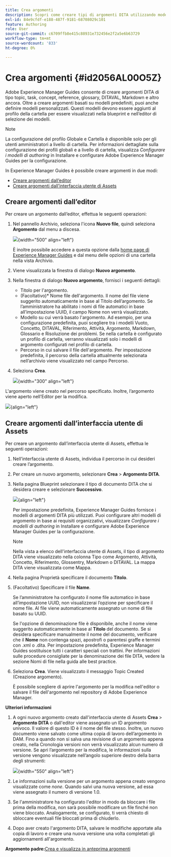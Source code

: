 ```yaml
---
title: Crea argomenti
description: Scopri come creare tipi di argomenti DITA utilizzando modelli personalizzati in Adobe Experience Manager Guides.
exl-id: 84e9cfdf-e188-487f-9181-68708029c101
feature: Authoring
role: User
source-git-commit: c6709ffb8e415c88931e732456e2f2a5e6b63729
workflow-type: tm+mt
source-wordcount: '833'
ht-degree: 0%

---
```


# Crea argomenti {#id2056AL00O5Z}

Adobe Experience Manager Guides consente di creare argomenti DITA di tipo topic, task, concept, reference, glossary, DITAVAL, Markdown e altro ancora. Oltre a creare argomenti basati su modelli predefiniti, puoi anche definire modelli personalizzati. Questi modelli devono essere aggiunti al profilo della cartella per essere visualizzati nella blueprint e nell’editor di selezione dei modelli.

>[!NOTE]
>
> La configurazione del profilo Globale e Cartella è disponibile solo per gli utenti amministratori a livello di cartella. Per informazioni dettagliate sulla configurazione dei profili globali e a livello di cartella, visualizza *Configurare i modelli di authoring* in Installare e configurare Adobe Experience Manager Guides per la configurazione.


In Experience Manager Guides è possibile creare argomenti in due modi:

- [Creare argomenti dall’editor](#create-topics-from-the-editor)
- [Creare argomenti dall’interfaccia utente di Assets](#create-topics-from-the-assets-ui)

## Creare argomenti dall’editor

Per creare un argomento dall’editor, effettua le seguenti operazioni:

1. Nel pannello Archivio, seleziona l&#39;icona **Nuovo file**, quindi seleziona **Argomento** dal menu a discesa.

   ![](images/create-topic-option.png){width="500" align="left"}

   È inoltre possibile accedere a questa opzione dalla [home page di Experience Manager Guides](./intro-home-page.md) e dal menu delle opzioni di una cartella nella vista Archivio.

2. Viene visualizzata la finestra di dialogo **Nuovo argomento**.

3. Nella finestra di dialogo **Nuovo argomento**, fornisci i seguenti dettagli:
   - Titolo per l&#39;argomento.
   - \(Facoltativo\)* Nome file dell&#39;argomento. Il nome del file viene suggerito automaticamente in base al Titolo dell’argomento. Se l’amministratore ha abilitato i nomi di file automatici in base all’impostazione UUID, il campo Nome non verrà visualizzato.
   - Modello su cui verrà basato l&#39;argomento. Ad esempio, per una configurazione predefinita, puoi scegliere tra i modelli Vuoto, Concetto, DITAVAL, Riferimento, Attività, Argomento, Markdown, Glossario e Risoluzione dei problemi. Se nella cartella è configurato un profilo di cartella, verranno visualizzati solo i modelli di argomento configurati nel profilo di cartella.
   - Percorso in cui salvare il file dell&#39;argomento. Per impostazione predefinita, il percorso della cartella attualmente selezionata nell’archivio viene visualizzato nel campo Percorso.

4. Seleziona **Crea**.

   ![](images/create-topic-dialog-new.png){width="300" align="left"}

L&#39;argomento viene creato nel percorso specificato. Inoltre, l’argomento viene aperto nell’Editor per la modifica.

![](images/new-topic-editor.png){align="left"}

## Creare argomenti dall’interfaccia utente di Assets

Per creare un argomento dall’interfaccia utente di Assets, effettua le seguenti operazioni:

1. Nell’interfaccia utente di Assets, individua il percorso in cui desideri creare l’argomento.

1. Per creare un nuovo argomento, selezionare **Crea** \> **Argomento DITA**.

1. Nella pagina Blueprint selezionare il tipo di documento DITA che si desidera creare e selezionare **Successivo**.

   ![](images/create_dita_topic.png){align="left"}

   Per impostazione predefinita, Experience Manager Guides fornisce i modelli di argomenti DITA più utilizzati. Puoi configurare altri modelli di argomento in base ai requisiti organizzativi, visualizzare *Configurare i modelli di authoring* in Installare e configurare Adobe Experience Manager Guides per la configurazione.

   >[!NOTE]
   >
   > Nella vista a elenco dell&#39;interfaccia utente di Assets, il tipo di argomento DITA viene visualizzato nella colonna Tipo come Argomento, Attività, Concetto, Riferimento, Glossentry, Markdown o DITAVAL. La mappa DITA viene visualizzata come Mappa.

1. Nella pagina Proprietà specificare il documento **Titolo**.

1. \(Facoltativo\) Specificare il file **Name**.

   Se l’amministratore ha configurato il nome file automatico in base all’impostazione UUID, non visualizzerai l’opzione per specificare il nome file. Al file viene automaticamente assegnato un nome di file basato su UUID.

   Se l&#39;opzione di denominazione file è disponibile, anche il nome viene suggerito automaticamente in base al **Titolo** del documento. Se si desidera specificare manualmente il nome del documento, verificare che il **Nome** non contenga spazi, apostrofi o parentesi graffe e termini con .xml o .dita. Per impostazione predefinita, Experience Manager Guides sostituisce tutti i caratteri speciali con trattini. Per informazioni sulle procedure consigliate per la denominazione dei file DITA, vedere la sezione Nomi di file nella guida alle best practice.

1. Seleziona **Crea**. Viene visualizzato il messaggio Topic Created (Creazione argomento).

   È possibile scegliere di aprire l&#39;argomento per la modifica nell&#39;editor o salvare il file dell&#39;argomento nel repository di Adobe Experience Manager.

**Ulteriori informazioni**

1. A ogni nuovo argomento creato dall&#39;interfaccia utente di Assets **Crea** \> **Argomento DITA** o dall&#39;editor viene assegnato un ID argomento univoco. Il valore di questo ID è il nome del file stesso. Inoltre, un nuovo documento viene salvato come ultima copia di lavoro dell’argomento in DAM. Fino a quando non si salva una revisione di un argomento appena creato, nella Cronologia versioni non verrà visualizzato alcun numero di versione. Se apri l’argomento per la modifica, le informazioni sulla versione vengono visualizzate nell’angolo superiore destro della barra degli strumenti:

   ![](images/topic-version-none_cs.png){width="550" align="left"}

2. Le informazioni sulla versione per un argomento appena creato vengono visualizzate come *none*. Quando salvi una nuova versione, ad essa viene assegnato il numero di versione 1.0.

3. Se l&#39;amministratore ha configurato l&#39;editor in modo da bloccare i file prima della modifica, non sarà possibile modificare un file finché non viene bloccato. Analogamente, se configurato, ti verrà chiesto di sbloccare eventuali file bloccati prima di chiuderlo.

4. Dopo aver creato l&#39;argomento DITA, salvare le modifiche apportate alla copia di lavoro e creare una nuova versione una volta completati gli aggiornamenti all&#39;argomento.

**Argomento padre:**&#x200B;[&#x200B; Crea e visualizza in anteprima argomenti](create-preview-topics.md)
